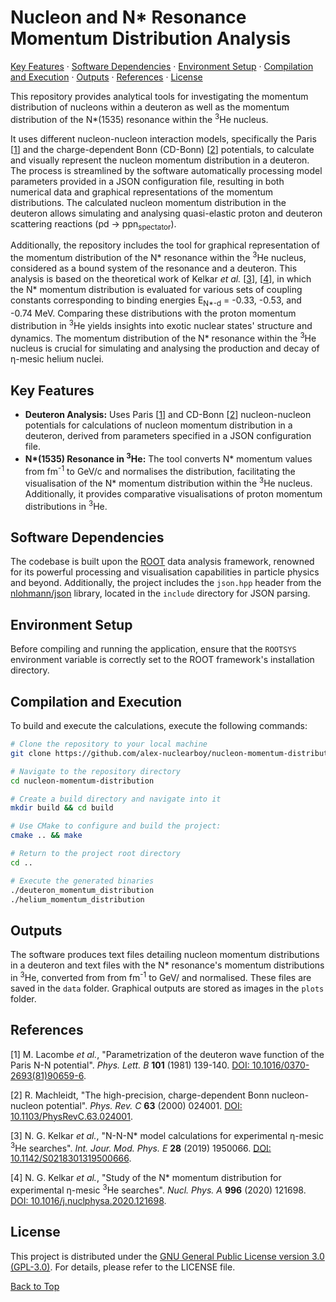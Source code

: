 # Nucleon and N\* Resonance Momentum Distribution Analysis

[Key Features](#key-features) · [Software Dependencies](#software-dependencies) · [Environment Setup](#environment-setup) · [Compilation and Execution](#compilation-and-execution) · [Outputs](#outputs) · [References](#references) · [License](#license)

This repository provides analytical tools for investigating the momentum distribution of nucleons within a deuteron as well as the momentum distribution of the N\*(1535) resonance within the <sup>3</sup>He nucleus.

It uses different nucleon-nucleon interaction models, specifically the Paris [[1](<https://doi.org/10.1016/0370-2693(81)90659-6>)] and the charge-dependent Bonn (CD-Bonn) [[2](https://doi.org/10.1103/PhysRevC.63.024001)] potentials, to calculate and visually represent the nucleon momentum distribution in a deuteron. The process is streamlined by the software automatically processing model parameters provided in a JSON configuration file, resulting in both numerical data and graphical representations of the momentum distributions.
The calculated nucleon momentum distribution in the deuteron allows simulating and analysing quasi-elastic proton and deuteron scattering reactions (pd -> ppn<sub>spectator</sub>).

Additionally, the repository includes the tool for graphical representation of the momentum distribution of the N\* resonance within the <sup>3</sup>He nucleus, considered as a bound system of the resonance and a deuteron. This analysis is based on the theoretical work of Kelkar _et al._ [[3](https://doi.org/10.1142/S0218301319500666)], [[4](https://doi.org/10.1016/j.nuclphysa.2020.121698)], in which the N\* momentum distribution is evaluated for various sets of coupling constants corresponding to binding energies E<sub>N\*-d</sub> = -0.33, -0.53, and -0.74 MeV. Comparing these distributions with the proton momentum distribution in <sup>3</sup>He yields insights into exotic nuclear states' structure and dynamics.
The momentum distribution of the N\* resonance within the <sup>3</sup>He nucleus is crucial for simulating and analysing the production and decay of η-mesic helium nuclei.

## Key Features

-   **Deuteron Analysis:** Uses Paris [[1](<https://doi.org/10.1016/0370-2693(81)90659-6>)] and CD-Bonn [[2](https://doi.org/10.1103/PhysRevC.63.024001)] nucleon-nucleon potentials for calculations of nucleon momentum distribution in a deuteron, derived from parameters specified in a JSON configuration file.
-   **N\*(1535) Resonance in <sup>3</sup>He:** The tool converts N\* momentum values from fm<sup>-1</sup> to GeV/c and normalises the distribution, facilitating the visualisation of the N\* momentum distribution within the <sup>3</sup>He nucleus. Additionally, it provides comparative visualisations of proton momentum distributions in <sup>3</sup>He.

## Software Dependencies

The codebase is built upon the [ROOT](https://root.cern) data analysis framework, renowned for its powerful processing and visualisation capabilities in particle physics and beyond.
Additionally, the project includes the `json.hpp` header from the [nlohmann/json](https://github.com/nlohmann/json) library, located in the `include` directory for JSON parsing.

## Environment Setup

Before compiling and running the application, ensure that the `ROOTSYS` environment variable is correctly set to the ROOT framework's installation directory.

## Compilation and Execution

To build and execute the calculations, execute the following commands:

```bash
# Clone the repository to your local machine
git clone https://github.com/alex-nuclearboy/nucleon-momentum-distribution.git

# Navigate to the repository directory
cd nucleon-momentum-distribution

# Create a build directory and navigate into it
mkdir build && cd build

# Use CMake to configure and build the project:
cmake .. && make

# Return to the project root directory
cd ..

# Execute the generated binaries
./deuteron_momentum_distribution
./helium_momentum_distribution
```

## Outputs

The software produces text files detailing nucleon momentum distributions in a deuteron and text files with the N\* resonance's momentum distributions in <sup>3</sup>He, converted from from fm<sup>-1</sup> to GeV/ and normalised. These files are saved in the `data` folder. Graphical outputs are stored as images in the `plots` folder.

## References

[1] M. Lacombe _et al._, "Parametrization of the deuteron wave function of the Paris N-N potential". _Phys. Lett. B_ **101** (1981) 139-140. [DOI: 10.1016/0370-2693(81)90659-6](<https://doi.org/10.1016/0370-2693(81)90659-6>).

[2] R. Machleidt, "The high-precision, charge-dependent Bonn nucleon-nucleon potential". _Phys. Rev. C_ **63** (2000) 024001. [DOI: 10.1103/PhysRevC.63.024001](https://doi.org/10.1103/PhysRevC.63.024001).

[3] N. G. Kelkar _et al._, "N-N-N\* model calculations for experimental η-mesic <sup>3</sup>He searches". _Int. Jour. Mod. Phys. E_ **28** (2019) 1950066. [DOI: 10.1142/S0218301319500666](https://doi.org/10.1142/S0218301319500666).

[4] N. G. Kelkar _et al._, "Study of the N\* momentum distribution for experimental η-mesic <sup>3</sup>He searches". _Nucl. Phys. A_ **996** (2020) 121698. [DOI: 10.1016/j.nuclphysa.2020.121698](https://doi.org/10.1016/j.nuclphysa.2020.121698).

## License

This project is distributed under the [GNU General Public License version 3.0 (GPL-3.0)](https://www.gnu.org/licenses/gpl-3.0.en.html). For details, please refer to the LICENSE file.

[Back to Top](#nucleon-and-n-resonance-momentum-distribution-analysis)
